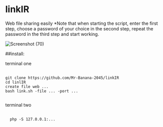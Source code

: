 # linkIR
Web file sharing easily
*Note that when starting the script, enter the first step, choose a password of your choice in the second step, repeat the password in the third step and start working.

![Screenshot (70)](https://github.com/Mr-Banana-2045/linkIR/assets/109140672/057a9bf9-cc3c-4daa-9029-6491e5bfe5b5)

##install:
<p>terminal one</p>
<pre>
  <code>
git clone https://github.com/Mr-Banana-2045/linkIR
cd linlIR
create file web ...
bash link.sh -file ... -port ...
    </code>
</pre>
<p>terminal two</p>
<pre>
  <code>
  php -S 127.0.0.1:...
    </code>
</pre>

